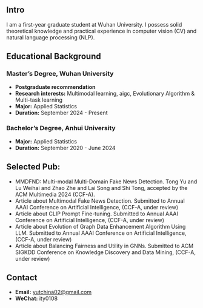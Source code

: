 ## Intro
I am a first-year graduate student at Wuhan University. I possess solid theoretical knowledge and practical experience in computer vision (CV) and natural language processing (NLP). 

## Educational Background
### Master’s Degree, Wuhan University
- **Postgraduate recommendation** 
- **Research interests:** Multimodal learning, aigc, Evolutionary Algorithm & Multi-task learning 
- **Major:** Applied Statistics
- **Duration:** September 2024 - Present

### Bachelor’s Degree, Anhui University
- **Major:** Applied Statistics
- **Duration:** September 2020 - June 2024
  
## Selected Pub:
- MMDFND: Multi-modal Multi-Domain Fake News Detection. Tong Yu and Lu Weihai and Zhao Zhe and Lai Song and Shi Tong, accepted by the ACM Multimedia 2024 (CCF-A).
- Article about Multimodal Fake News Detection. Submitted to Annual AAAI Conference on Artificial Intelligence, (CCF-A, under review)
- Article about CLIP Prompt Fine-tuning. Submitted to Annual AAAI Conference on Artificial Intelligence, (CCF-A, under review)
- Article about Evolution of Graph Data Enhancement Algorithm Using LLM. Submitted to Annual AAAI Conference on Artificial Intelligence, (CCF-A, under review)
- Article about Balancing Fairness and Utility in GNNs. Submitted to ACM SIGKDD Conference on Knowledge Discovery and Data Mining, (CCF-A, under review)

## Contact
- **Email:** yutchina02@gmail.com
- **WeChat:** ity0108
